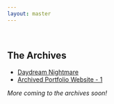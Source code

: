 ```yaml
---
layout: master
---
```


<br>

## The Archives

<ul>
    <li><a href="{{ '/archives/daydream-nightmare' | relative_url }}">Daydream Nightmare</a></li>
    <li><a href="{{ '/archives/portfolio11/' | relative_url }}">Archived Portfolio Website - 1</a></li>
</ul>

_More coming to the archives soon!_
